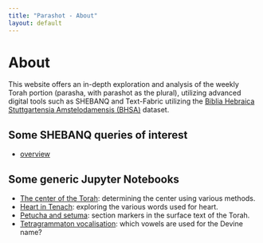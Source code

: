 ```yaml
---
title: "Parashot - About"
layout: default
---
```


# About

This website offers an in-depth exploration and analysis of the weekly Torah portion (parasha, with parashot as the plural), utilizing advanced digital tools such as SHEBANQ and Text-Fabric utilizing the [Biblia Hebraica Stuttgartensia Amstelodamensis (BHSA)](https://github.com/etcbc/BHSA) dataset.

## Some SHEBANQ queries of interest

* [overview](General/Shebanq.md)

## Some generic Jupyter Notebooks

* [The center of the Torah](https://nbviewer.org/github/tonyjurg/Parashot/blob/main/General/CenterOfTorah.ipynb): determining the center using various methods.
* [Heart in Tenach](https://nbviewer.org/github/tonyjurg/Parashot/blob/main/General/HeartInTenakh.ipynb): exploring the various words used for heart.
* [Petucha and setuma](https://nbviewer.org/github/tonyjurg/Parashot/blob/main/General/PetuchaAndSetuma.ipynb): section markers in the surface text of the Torah.
* [Tetragrammaton vocalisation](https://nbviewer.org/github/tonyjurg/Parashot/blob/main/General/TetragrammatonVocalisation.ipynb): which vowels are used for the Devine name?


